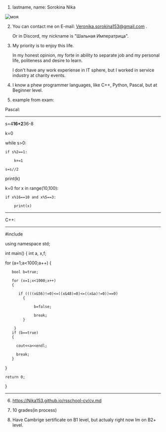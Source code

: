 1. lastname, name: Sorokina Nika

![моя](https://user-images.githubusercontent.com/106667107/171940288-9349d488-0d88-44ea-84d4-0522b3ed1c22.jpg)

2. You can contact me on E-mail: Veronika.sorokina153@gmail.com .
   
   Or in Discord, my nickname is "Шальная Императрица".
   
3. My priority is to enjoy this life.
   
   In my honest opinion, my forte in ability to separate job and my personal life, politeness and desire to learn.
   
   I don't have any work experiense in IT sphere, but I worked in service industry at charity events.

4. I know a phew programmer languages, like C++, Python, Pascal, but at Beginner level.

5. example from exam:

Pascal:

----------------------------------------------

s=4**16+2**36-8

k=0

while s>0:

    if s%2==1:
    
        k+=1
        
    s=s//2
    
print(k)

k=0
for x in range(10,100):

    if x%16==10 and x%5==3:
    
        print(x)
        
----------------------------------------------
C++:

----------------------------------------------

#include <iostream>

using namespace std;

int main()
{
    int a, x,f;
    
  
   for (a=1;a<1000;a++)
   {
                        
       bool b=true;
                        
       for (x=1;x<1000;x++)
       {
  
          if ((((x&56)!=0)<=((x&48)=0)<=((x&a)!=0))==0)
            {
  
                 b=false;
  
                 break;
            }
       
        }
       if (b==true)
       {
  
         cout<<a<<endl;
  
         break;
       }
  
   }
   

    return 0;
}
  
----------------------------------------------

6. https://Nika153.github.io/rsschool-cv/cv.md
  
7. 10 grades(in process)
  
8. Have Cambrige sertificate on B1 level, but actualy right now Im on B2+ level. 
